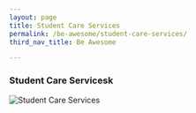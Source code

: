 ```yaml
---
layout: page
title: Student Care Services
permalink: /be-awesome/student-care-services/
third_nav_title: Be Awesome

---
```

### Student Care Servicesk ###
![Student Care Services]({{site.baseurl}}/images/BeAwesome-WYSA_App.png)